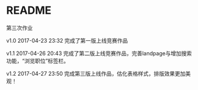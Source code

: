# README

第三次作业

v1.0 2017-04-23 23:32
完成了第一版上线竞赛作品

v1.1 2017-04-26 20:43
完成了第二版上线竞赛作品，完善landpage与增加搜索功能，“浏览职位”标签栏。

v1.2 2017-04-27 23:50
完成第三版上线作品，估化表格样式，排版效果更加美观！
